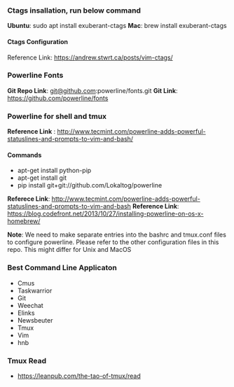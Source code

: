 ### Ctags insallation, run below command
__Ubuntu__: sudo apt install exuberant-ctags
__Mac__:  brew install exuberant-ctags

#### Ctags Configuration
Reference Link: https://andrew.stwrt.ca/posts/vim-ctags/

### Powerline Fonts
__Git Repo Link__: git@github.com:powerline/fonts.git
__Git Link__: https://github.com/powerline/fonts

### Powerline for shell and tmux
__Reference Link__ : http://www.tecmint.com/powerline-adds-powerful-statuslines-and-prompts-to-vim-and-bash/
#### Commands
 * apt-get install python-pip
 * apt-get install git
 * pip install git+git://github.com/Lokaltog/powerline

 __Referece Link__: http://www.tecmint.com/powerline-adds-powerful-statuslines-and-prompts-to-vim-and-bash
 __Reference Link__: https://blog.codefront.net/2013/10/27/installing-powerline-on-os-x-homebrew/

 __Note__: We need to make separate entries into the bashrc and tmux.conf files to configure powerline. Please refer
          to the other configuration files in this repo. This might differ for Unix and MacOS

### Best Command Line Applicaton
 * Cmus
 * Taskwarrior
 * Git
 * Weechat
 * Elinks
 * Newsbeuter
 * Tmux
 * Vim
 * hnb

### Tmux Read
* https://leanpub.com/the-tao-of-tmux/read
